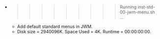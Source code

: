 * >>>>>>>>> Running inst-std-00-jwm-menu.sh ...
  * Add default standard menus in JWM.
  * Disk size = 2940096K. Space Used = 4K. Runtime = 00:00:00:00.
